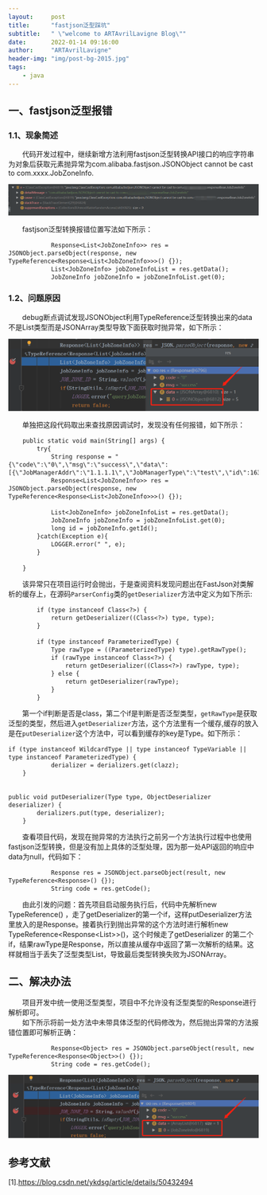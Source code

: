 ```yaml
---
layout:     post
title:      "fastjson泛型踩坑"
subtitle:   " \"welcome to ARTAvrilLavigne Blog\""
date:       2022-01-14 09:16:00
author:     "ARTAvrilLavigne"
header-img: "img/post-bg-2015.jpg"
tags:
    - java
---
```

## 一、fastjson泛型报错<br>

### 1.1、现象简述<br>

　　代码开发过程中，继续新增方法利用fastjson泛型转换API接口的响应字符串为对象后获取元素抛异常为com.alibaba.fastjson.JSONObject cannot be cast to com.xxxx.JobZoneInfo.<br>
<div>
	<a class="fancybox_mydefine" rel="group" href="https://github.com/ARTAvrilLavigne/ARTAvrilLavigne.github.io/blob/master/myblog/2022-01-14-java-fastjson/1.png?raw=true">
            <img id="exception" src="https://github.com/ARTAvrilLavigne/ARTAvrilLavigne.github.io/blob/master/myblog/2022-01-14-java-fastjson/1.png?raw=true" alt="exception"/>
	</a>
</div>

　　fastjson泛型转换报错位置写法如下所示：<br>
```
            Response<List<JobZoneInfo>> res = JSONObject.parseObject(response, new TypeReference<Response<List<JobZoneInfo>>>() {});
            List<JobZoneInfo> jobZoneInfoList = res.getData();
            JobZoneInfo jobZoneInfo = jobZoneInfoList.get(0);
```

### 1.2、问题原因<br>

　　debug断点调试发现JSONObject利用TypeReference泛型转换出来的data不是List类型而是JSONArray类型导致下面获取时抛异常，如下所示：<br>
<div>
	<a class="fancybox_mydefine" rel="group" href="https://github.com/ARTAvrilLavigne/ARTAvrilLavigne.github.io/blob/master/myblog/2022-01-14-java-fastjson/2.png?raw=true">
            <img id="beforeSuccess" src="https://github.com/ARTAvrilLavigne/ARTAvrilLavigne.github.io/blob/master/myblog/2022-01-14-java-fastjson/2.png?raw=true" alt="beforeSuccess"/>
	</a>
</div>

　　单独把这段代码取出来查找原因调试时，发现没有任何报错，如下所示：<br>
```
    public static void main(String[] args) {
        try{
            String response = "{\"code\":\"0\",\"msg\":\"success\",\"data\":[{\"JobManagerAddr\":\"1.1.1.1\",\"JobManagerType\":\"test\",\"id\":1638523853,\"text\":\"Cluster_name\",\"JobManagerPort\":\"8080\"}]}";
            Response<List<JobZoneInfo>> res = JSONObject.parseObject(response, new TypeReference<Response<List<JobZoneInfo>>>() {});

            List<JobZoneInfo> jobZoneInfoList = res.getData();
            JobZoneInfo jobZoneInfo = jobZoneInfoList.get(0);
            long id = jobZoneInfo.getId();
        }catch(Exception e){
            LOGGER.error(" ", e);
        }

    }
```

　　该异常只在项目运行时会抛出，于是查阅资料发现问题出在FastJson对类解析的缓存上，在源码`ParserConfig`类的`getDeserializer`方法中定义为如下所示:

```
        if (type instanceof Class<?>) {
            return getDeserializer((Class<?>) type, type);
        }
 
        if (type instanceof ParameterizedType) {
            Type rawType = ((ParameterizedType) type).getRawType();
            if (rawType instanceof Class<?>) {
                return getDeserializer((Class<?>) rawType, type);
            } else {
                return getDeserializer(rawType);
            }
        }
```
  
　　第一个if判断是否是class，第二个if是判断是否泛型类型，`getRawType`是获取泛型的类型，然后进入`getDeserializer`方法，这个方法里有一个缓存,缓存的放入是在`putDeserializer`这个方法中，可以看到缓存的key是Type。如下所示：

```
if (type instanceof WildcardType || type instanceof TypeVariable || type instanceof ParameterizedType) {
            derializer = derializers.get(clazz);
    }


public void putDeserializer(Type type, ObjectDeserializer deserializer) {
        derializers.put(type, deserializer);
    }

```

　　查看项目代码，发现在抛异常的方法执行之前另一个方法执行过程中也使用fastjson泛型转换，但是没有加上具体的泛型处理，因为那一处API返回的响应中data为null，代码如下：<br>

```
            Response res = JSONObject.parseObject(result, new TypeReference<Response>() {});
            String code = res.getCode();
```

　　由此引发的问题：首先项目启动服务执行后，代码中先解析new TypeReference<Response>() ，走了getDeserializer的第一个if，这样putDeserializer方法里放入的是Response。接着执行到抛出异常的这个方法时进行解析new TypeReference<Response<List<JobZoneInfo>>>()，这个时候走了getDeserializer 的第二个if，结果rawType是Response，所以直接从缓存中返回了第一次解析的结果。这样就相当于丢失了泛型类型List<JobZoneInfo>，导致最后类型转换失败为JSONArray。


## 二、解决办法<br>

　　项目开发中统一使用泛型类型，项目中不允许没有泛型类型的Response进行解析即可。<br>
　　如下所示将前一处方法中未带具体泛型的代码修改为，然后抛出异常的方法报错位置即可解析正确：<br>

```
            Response<Object> res = JSONObject.parseObject(result, new TypeReference<Response<Object>>() {});
            String code = res.getCode();
```

<div>
	<a class="fancybox_mydefine" rel="group" href="https://github.com/ARTAvrilLavigne/ARTAvrilLavigne.github.io/blob/master/myblog/2022-01-14-java-fastjson/3.png?raw=true">
            <img id="afterSuccess" src="https://github.com/ARTAvrilLavigne/ARTAvrilLavigne.github.io/blob/master/myblog/2022-01-14-java-fastjson/3.png?raw=true" alt="afterSuccess"/>
	</a>
</div>

## 参考文献<br>
[1].https://blog.csdn.net/ykdsg/article/details/50432494<br>
